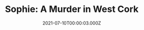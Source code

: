 ---
title: "Sophie: A Murder in West Cork"
year: 2021
date: 2021-07-10T00:00:03.000Z
permalink: /almanac/movies/2021-07-10-sophie-a-murder-in-west-cork/index.html
link: https://letterboxd.com/rknightuk/film/sophie-a-murder-in-west-cork/
rating: 3
---